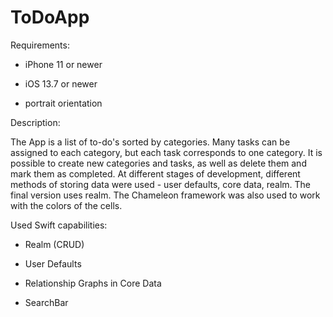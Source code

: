 # ToDoApp

Requirements:

- iPhone 11 or newer

- iOS 13.7 or newer

- portrait orientation

Description:

The App is a list of to-do's sorted by categories. Many tasks can be assigned to each category, but each task corresponds to one category. It is possible to create new categories and tasks, as well as delete them and mark them as completed. At different stages of development, different methods of storing data were used - user defaults, core data, realm. The final version uses realm. The Chameleon framework was also used to work with the colors of the cells.

Used Swift capabilities:

- Realm (CRUD)

- User Defaults

- Relationship Graphs in Core Data

- SearchBar


